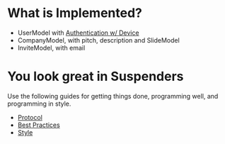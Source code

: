 What is Implemented?
====================

* UserModel with [Authentication w/ Device](http://www.railscasts.com/episodes/209-devise-revised)
* CompanyModel, with pitch, description and SlideModel
* InviteModel, with email

You look great in Suspenders
============================

Use the following guides for getting things done, programming well, and
programming in style.

* [Protocol](http://github.com/thoughtbot/guides/blob/master/protocol)
* [Best Practices](http://github.com/thoughtbot/guides/blob/master/best-practices)
* [Style](http://github.com/thoughtbot/guides/blob/master/style)


